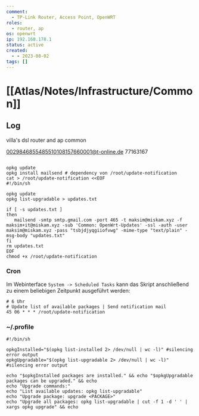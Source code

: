 ```yaml
---
comment:
  - TP-Link Router, Access Point, OpenWRT
roles:
  - router, ap
os: openwrt
ip: 192.168.178.1
status: active
created:
  - - 2023-08-02
tags: []
---
```


# [[Atlas/Notes/Infrastructure/Common]]
 
## Log

villa's dsl router and ap
common

0029846855485510108157660001@t-online.de
77163167


```shell

opkg update
opkg install mailsend # dependency von /root/update-notification
cat > /root/update-notification <<EOF
#!/bin/sh

opkg update 
opkg list-upgradable > updates.txt

if [ -s updates.txt ] 
then 
   mailsend -smtp smtp.gmail.com -port 465 -t maksim@miskam.xyz -f maksim+it@miskam.xyz -sub 'Common: OpenWrt-Updates' -ssl -auth -user maksim@miskam.xyz -pass "tsbjdjyqgiiofvwg" -mime-type "text/plain" -msg-body "updates.txt" 
fi 
rm updates.txt
EOF
chmod +x /root/update-notification

```

### Cron
Im Webinterface `System -> Scheduled Tasks` kann das Skript anschließend zu einem beliebigen Zeitpunkt ausgeführt werden:

```crontab
# 6 Uhr  
# Update list of available packages | Send notification mail
45 06 * * * /root/update-notification
```

### ~/.profile
```shell
#!/bin/sh

opkgInstalled="$(opkg list-installed 2> /dev/null | wc -l)" #silencing error output
opkgUpgradable="$(opkg list-upgradable 2> /dev/null | wc -l)" #silencing error output

echo "$opkgInstalled packages are installed." && echo "$opkgUpgradable packages can be upgraded." && echo
echo "Upgrade commands:"
echo "List available updates: opkg list-upgradable"
echo "Upgrade package: upgrade <PACKAGE>"
echo "Upgrade all packages: opkg list-upgradable | cut -f 1 -d ' ' | xargs opkg upgrade" && echo
```
